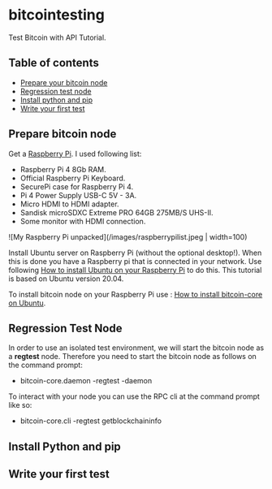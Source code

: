 # bitcointesting
Test Bitcoin with API Tutorial.

## Table of contents
* [Prepare your bitcoin node](#prepare-bitcoin-node)
* [Regression test node](#regression-test-node)
* [Install python and pip](#Install-python-and-pip)
* [Write your first test](#setup)

## Prepare bitcoin node
Get a [Raspberry Pi](https://www.raspberrypi.org). I used following list: 
* Raspberry Pi 4 8Gb RAM.
* Official Raspberry Pi Keyboard.
* SecurePi case for Raspberry Pi 4.
* Pi 4 Power Supply USB-C 5V - 3A.
* Micro HDMI to HDMI adapter.
* Sandisk microSDXC Extreme PRO 64GB 275MB/S UHS-II.
* Some monitor with HDMI connection.

![My Raspberry Pi unpacked](/images/raspberrypilist.jpeg | width=100)

Install Ubuntu server on Raspberry Pi (without the optional desktop!). 
When this is done you have a Raspberry pi that is connected in your network. 
Use following [How to install Ubuntu on your Raspberry Pi](https://ubuntu.com/tutorials/how-to-install-ubuntu-on-your-raspberry-pi#1-overview) to do this. 
This tutorial is based on Ubuntu version 20.04.
 
To install bitcoin node on your Raspberry Pi use : [How to install bitcoin-core on Ubuntu](https://snapcraft.io/install/bitcoin-core/ubuntu). 

## Regression Test Node
In order to use an isolated test environment, we will start the bitcoin node as a **regtest** node. Therefore you need to start the bitcoin node as follows on the command prompt:
* bitcoin-core.daemon -regtest -daemon

To interact with your node you can use the RPC cli at the command prompt like so:
* bitcoin-core.cli -regtest getblockchaininfo

## Install Python and pip


## Write your first test
